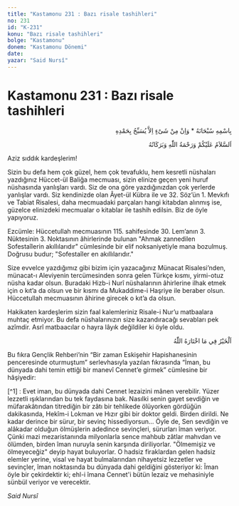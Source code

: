 ```yaml
---
title: "Kastamonu 231 : Bazı risale tashihleri"
no: 231
id: "K-231"
konu: "Bazı risale tashihleri"
bolge: "Kastamonu"
donem: "Kastamonu Dönemi"
date: 
yazar: "Said Nursî"
---
```


# Kastamonu 231 : Bazı risale tashihleri

<p class="arabic" dir="rtl" title="Meal: “Subhân Allah’ın adıyla” * “Hiçbir şey yoktur ki O'nu hamd ile tesbih etmesin” [İsrâ 17:44]">بِاسْمِهِ سُبْحَانَهُ * وَاِنْ مِنْ شَىْءٍ اِلاَّ يُسَبِّحُ بِحَمْدِهِ</p>

<p class="arabic" dir="rtl" title="Meal: “Allah’ın selâmı, rahmeti ve bereketleri, üzerinize olsun.”">اَلسَّلاَمُ عَلَيْكُمْ وَرَحْمَةُ اللّٰهِ وَبَرَكَاتُهُ</p>

Aziz sıddık kardeşlerim!

Sizin bu defa hem çok güzel, hem çok tevafuklu, hem kesretli nüshaları yazdığınız Hüccet-ül Baliğa mecmuası, sizin elinize geçen yeni huruf nüshasında yanlışları vardı. Siz de ona göre yazdığınızdan çok yerlerde yanlışlar vardı. Siz kendinizde olan Âyet-ül Kübra ile ve 32. Söz’ün 1. Mevkıfı ve Tabiat Risalesi, daha mecmuadaki parçaları hangi kitabdan alınmış ise, güzelce elinizdeki mecmualar o kitablar ile tashih edilsin. Biz de öyle yapıyoruz.

Ezcümle: Hüccetullah mecmuasının 115. sahifesinde 30. Lem’anın 3. Nüktesinin 3. Noktasının âhirlerinde bulunan "Ahmak zannedilen Sofestaîlerin akıllılarıdır" cümlesinde bir elif noksaniyetiyle mana bozulmuş. Doğrusu budur; "Sofestaîler en akıllılarıdır."

Size evvelce yazdığımız gibi bizim için yazacağınız Münacat Risalesi’nden, münacat-ı Aleviyenin tercümesinden sonra gelen Türkçe kısmı, yirmi-otuz nüsha kadar olsun. Buradaki Hizb-i Nurî nüshalarının âhirlerine ilhak etmek için o kıt’a da olsun ve bir kısmı da Mukaddime-i Haşriye ile beraber olsun. Hüccetullah mecmuasının âhirine girecek o kıt’a da olsun.

Hakikaten kardeşlerim sizin faal kalemleriniz Risale-i Nur’u matbaalara muhtaç etmiyor. Bu defa nüshalarınızın size kazandıracağı sevabları pek azîmdir. Asrî matbaacılar o hayra lâyık değildiler ki öyle oldu.

<p class="arabic" dir="rtl" title="Meal: “Hayır, Allah'ın seçtiği şeydedir.”">اَلْخَيْرُ فِي مَا اخْتَارَهُ اللّٰهُ</p>

Bu fıkra Gençlik Rehberi’nin “Bir zaman Eskişehir Hapishanesinin penceresinde oturmuştum” serlevhasıyla yazılan fıkrasında “İman, bu dünyada dahi temin ettiği bir manevî Cennet’e girmek” cümlesine bir hâşiyedir:

[^1] : Evet iman, bu dünyada dahi Cennet lezaizini mânen verebilir. Yüzer lezzetli ışıklarından bu tek faydasına bak. Nasılki senin gayet sevdiğin ve müfarakâtından titrediğin bir zâtı bir tehlikede ölüyorken gördüğün dakikasında, Hekîm-i Lokman ve Hızır gibi bir doktor geldi. Birden dirildi. Ne kadar derince bir sürur, bir sevinç hissediyorsun... Öyle de, Sen sevdiğin ve alâkadar olduğun ölmüşlerin adedince sevinçleri, sürurları îman veriyor. Çünki mazi mezaristanında milyonlarla sence mahbub zâtlar mahvdan ve ölümden, birden îman nuruyla senin karşında diriliyorlar. "Ölmemişiz ve ölmeyeceğiz" deyip hayat buluyorlar. O hadsiz firaklardan gelen hadsiz elemler yerine, visal ve hayat bulmalarından nihayetsiz lezzetler ve sevinçler, îman noktasında bu dünyada dahi geldiğini gösteriyor ki: Îman öyle bir çekirdektir ki; ehl-i îmana Cennet'i bütün lezaiz ve mehasiniyle sünbül veriyor ve verecektir.

*Said Nursî*
